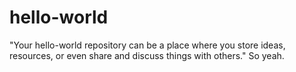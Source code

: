 # hello-world
"Your hello-world repository can be a place where you store ideas, resources, or even share and discuss things with others." So yeah. 
